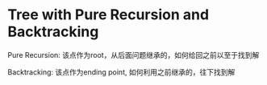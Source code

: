 # Tree with Pure Recursion and Backtracking

Pure Recursion: 该点作为root，从后面问题继承的，如何给回之前以至于找到解

Backtracking: 该点作为ending point, 如何利用之前继承的，往下找到解



